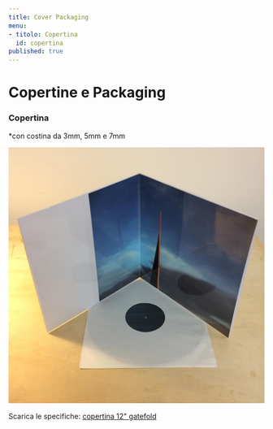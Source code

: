 ```yaml
---
title: Cover Packaging
menu:
- titolo: Copertina
  id: copertina
published: true
---
```


# Copertine e Packaging

### Copertina
*con costina da 3mm, 5mm e 7mm

![12" gatefold cover](/img/Gatefold.jpg)

Scarica le specifiche:
<a href="https://dl.dropboxusercontent.com/u/6988499/TEMPLATES/Specs%20RAND/12inch_klappcover_7mm.pdf" target="_blank">copertina 12" gatefold</a>
